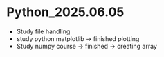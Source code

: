 # Python_2025.06.05
  - Study file handling
  - study python matplotlib -> finished plotting
  - Study numpy course -> finished -> creating array